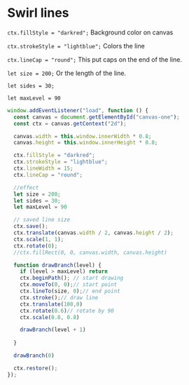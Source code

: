# Swirl lines 
`ctx.fillStyle = "darkred";` Background color on canvas 

`ctx.strokeStyle = "lightblue";` Colors the line 

`ctx.lineCap = "round";` This put caps on the end of the line.

`let size = 200;` Or the length of the line.

`let sides = 30;`

`let maxLevel = 90`

```js
window.addEventListener("load", function () {
  const canvas = document.getElementById("canvas-one");
  const ctx = canvas.getContext("2d");

  canvas.width = this.window.innerWidth * 0.8;
  canvas.height = this.window.innerHeight * 0.8;

  ctx.fillStyle = "darkred";
  ctx.strokeStyle = "lightblue";
  ctx.lineWidth = 15;
  ctx.lineCap = "round";

  //effect
  let size = 200;
  let sides = 30;
  let maxLevel = 90

  // saved line size
  ctx.save();
  ctx.translate(canvas.width / 2, canvas.height / 2);
  ctx.scale(1, 1);
  ctx.rotate(0);
  //ctx.fillRect(0, 0, canvas.width, canvas.height)

  function drawBranch(level) {
    if (level > maxLevel) return
    ctx.beginPath(); // start drawing
    ctx.moveTo(0, 0);// start point
    ctx.lineTo(size, 0);// end point
    ctx.stroke();// draw line
    ctx.translate(100,0)
    ctx.rotate(0.6)// rotate by 90
    ctx.scale(0.8, 0.8)

    drawBranch(level + 1)
    
  }

  drawBranch(0)

  ctx.restore();
});
```
